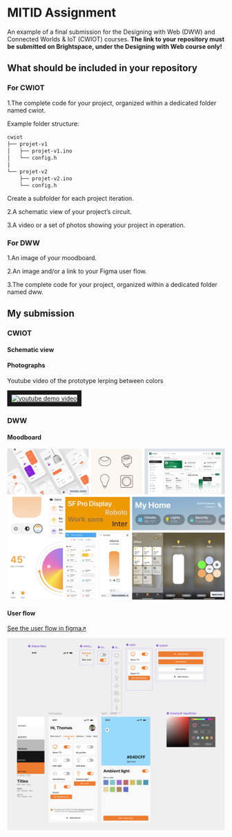 # MITID Assignment

An example of a final submission for the Designing with Web (DWW) and Connected Worlds & IoT (CWIOT) courses.
**The link to your repository must be submitted on Brightspace, under the Designing with Web course only!**

## What should be included in your repository

### For CWIOT

1.The complete code for your project, organized within a dedicated folder named cwiot.

Example folder structure:
```arduino
cwiot
├── projet-v1
│   ├── projet-v1.ino
│   └── config.h
│
└── projet-v2
    ├── projet-v2.ino
    └── config.h
```

Create a subfolder for each project iteration.

2.A schematic view of your project’s circuit.

3.A video or a set of photos showing your project in operation.

### For DWW

1.An image of your moodboard.

2.An image and/or a link to your Figma user flow.

3.The complete code for your project, organized within a dedicated folder named dww.

## My submission 

### CWIOT

#### Schematic view 

#### Photographs
Youtube video of the prototype lerping between colors

<a href="http://www.youtube.com/watch?feature=player_embedded&v=Rb1v3GvMv4M
" target="_blank"><img src="http://img.youtube.com/vi/Rb1v3GvMv4M/0.jpg" 
alt="youtube demo video" width="400" height="300" border="10" /></a>

### DWW

#### Moodboard

![figma moodboard](images/moodboard.png)

#### User flow 
[See the user flow in figma↗](https://www.figma.com/design/vJZb0jIlyBSZZtqP1hdXyH/Assignment-designing-with-web-demo?node-id=0-1&t=i6oES4CvV3SZhfUw-1)

![figma user flow](images/fuser-flow.png)


